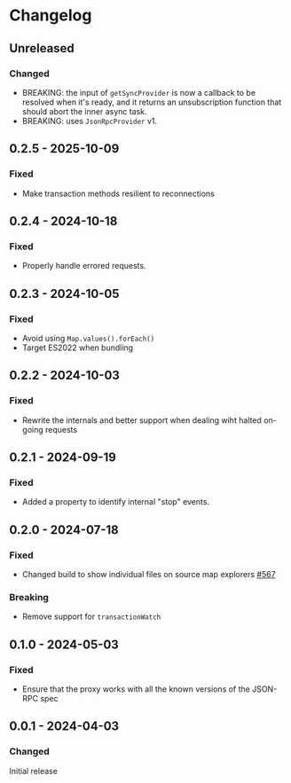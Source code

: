# Changelog

## Unreleased

### Changed

- BREAKING: the input of `getSyncProvider` is now a callback to be resolved when it's ready, and it returns an unsubscription function that should abort the inner async task.
- BREAKING: uses `JsonRpcProvider` v1.

## 0.2.5 - 2025-10-09

### Fixed

- Make transaction methods resilient to reconnections

## 0.2.4 - 2024-10-18

### Fixed

- Properly handle errored requests.

## 0.2.3 - 2024-10-05

### Fixed

- Avoid using `Map.values().forEach()`
- Target ES2022 when bundling

## 0.2.2 - 2024-10-03

### Fixed

- Rewrite the internals and better support when dealing wiht halted on-going requests

## 0.2.1 - 2024-09-19

### Fixed

- Added a property to identify internal "stop" events.

## 0.2.0 - 2024-07-18

### Fixed

- Changed build to show individual files on source map explorers [#567](https://github.com/polkadot-api/polkadot-api/pull/567)

### Breaking

- Remove support for `transactionWatch`

## 0.1.0 - 2024-05-03

### Fixed

- Ensure that the proxy works with all the known versions of the JSON-RPC spec

## 0.0.1 - 2024-04-03

### Changed

Initial release
